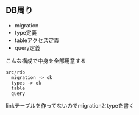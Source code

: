 
## DB周り
- migration
- type定義
- tableアクセス定義
- query定義

こんな構成で中身を全部用意する
```
src/rdb
  migration -> ok
  types -> ok
  table
  query
```

linkテーブルを作ってないのでmigrationとtypeを書く

